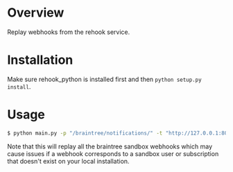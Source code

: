 # Overview
Replay webhooks from the rehook service.

# Installation
Make sure rehook_python is installed first and then `python setup.py install`.

# Usage
```bash
$ python main.py -p "/braintree/notifications/" -t "http://127.0.0.1:8000/v1/bt/handle_webhook"
```

Note that this will replay all the braintree sandbox webhooks which may cause issues if a webhook 
corresponds to a sandbox user or subscription that doesn't exist on your local installation.